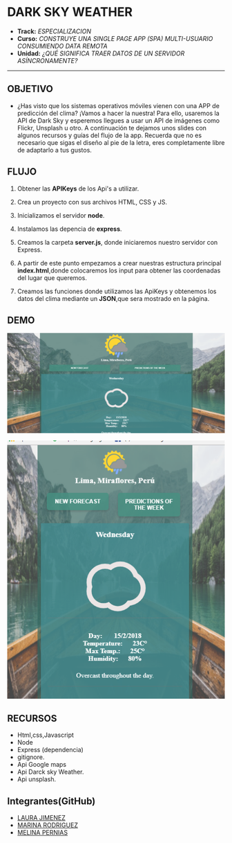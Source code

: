 # DARK SKY WEATHER

* **Track:** _ESPECIALIZACION_
* **Curso:** _CONSTRUYE UNA SINGLE PAGE APP (SPA) MULTI-USUARIO CONSUMIENDO DATA REMOTA_
* **Unidad:** _¿QUÉ SIGNIFICA TRAER DATOS DE UN SERVIDOR ASÍNCRONAMENTE?_

***

## OBJETIVO

* ¿Has visto que los sistemas operativos móviles vienen con una APP de predicción del clima? ¡Vamos a hacer la nuestra! Para ello, usaremos la API de Dark Sky y esperemos llegues a usar un API de imágenes como Flickr, Unsplash u otro. A continuación te dejamos unos slides con algunos recursos y guías del flujo de la app. Recuerda que no es necesario que sigas el diseño al pie de la letra, eres completamente libre de adaptarlo a tus gustos.

## FLUJO
1. Obtener las **APIKeys** de los Api's a utilizar.

2. Crea un proyecto con sus archivos HTML, CSS y JS.

3. Inicializamos el servidor **node**.

4. Instalamos las depencia de **express**.

5. Creamos la carpeta **server.js**, donde iniciaremos nuestro servidor con Express.

6. A partir de este punto empezamos a crear nuestras estructura principal **index.html**,donde colocaremos los input para obtener las coordenadas del lugar que queremos.

7. Creamos las funciones donde utilizamos las ApiKeys y obtenemos los datos del clima mediante un **JSON**,que sera mostrado en la página.

## DEMO

![inicio](public/assets/desktop.png)

![mobil](public/assets/mobil.png)

## RECURSOS

* Html,css,Javascript
* Node
* Express (dependencia)
* gitignore.
* Api Google maps
* Api Darck sky Weather.
* Api unsplash.

## Integrantes(GitHub)

* [LAURA JIMENEZ](https://github.com/LauraJH16)
* [MARINA RODRIGUEZ](https://github.com/MarinaRH)
* [MELINA PERNIAS](https://github.com/MelinaPernia)